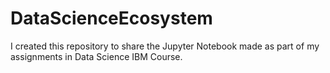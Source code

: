 # DataScienceEcosystem
I created this repository to share the Jupyter Notebook made as part of my assignments in Data Science IBM Course.
